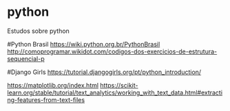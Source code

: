 # python
Estudos sobre python

#Python Brasil
https://wiki.python.org.br/PythonBrasil
http://comoprogramar.wikidot.com/codigos-dos-exercicios-de-estrutura-sequencial-p

#Django Girls
https://tutorial.djangogirls.org/pt/python_introduction/

https://matplotlib.org/index.html
https://scikit-learn.org/stable/tutorial/text_analytics/working_with_text_data.html#extracting-features-from-text-files
